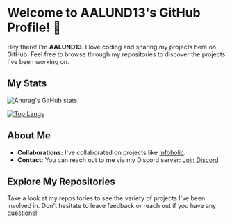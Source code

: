 # Welcome to AALUND13's GitHub Profile! 👋

Hey there! I'm **AALUND13**. I love coding and sharing my projects here on GitHub. Feel free to browse through my repositories to discover the projects I've been working on.

## My Stats
![Anurag's GitHub stats](https://github-readme-stats.vercel.app/api?username=AALUND13&theme=dark)

[![Top Langs](https://github-readme-stats.vercel.app/api/top-langs/?username=AALUND13&theme=dark)](https://github.com/anuraghazra/github-readme-stats)


## About Me
- **Collaborations:** I've collaborated on projects like [Infoholic](https://github.com/PikachuPenial/Infoholic).
- **Contact:** You can reach out to me via my Discord server: [Join Discord](https://discord.gg/ysMfM6bhAr)

## Explore My Repositories
Take a look at my repositories to see the variety of projects I've been involved in. Don't hesitate to leave feedback or reach out if you have any questions!
